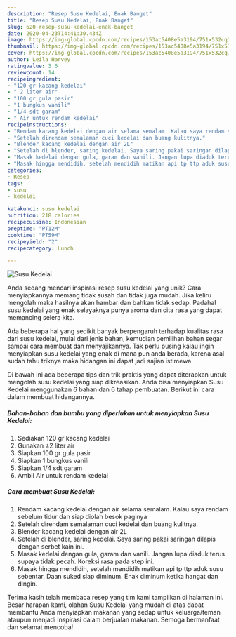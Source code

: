 ```yaml
---
description: "Resep Susu Kedelai, Enak Banget"
title: "Resep Susu Kedelai, Enak Banget"
slug: 620-resep-susu-kedelai-enak-banget
date: 2020-04-23T14:41:30.434Z
image: https://img-global.cpcdn.com/recipes/153ac5408e5a3194/751x532cq70/susu-kedelai-foto-resep-utama.jpg
thumbnail: https://img-global.cpcdn.com/recipes/153ac5408e5a3194/751x532cq70/susu-kedelai-foto-resep-utama.jpg
cover: https://img-global.cpcdn.com/recipes/153ac5408e5a3194/751x532cq70/susu-kedelai-foto-resep-utama.jpg
author: Leila Harvey
ratingvalue: 3.6
reviewcount: 14
recipeingredient:
- "120 gr kacang kedelai"
- " 2 liter air"
- "100 gr gula pasir"
- "1 bungkus vanili"
- "1/4 sdt garam"
- " Air untuk rendam kedelai"
recipeinstructions:
- "Rendam kacang kedelai dengan air selama semalam. Kalau saya rendam sebelum tidur dan siap diolah besok paginya"
- "Setelah direndam semalaman cuci kedelai dan buang kulitnya."
- "Blender kacang kedelai dengan air 2L"
- "Setelah di blender, saring kedelai. Saya saring pakai saringan dilapis dengan serbet kain ini."
- "Masak kedelai dengan gula, garam dan vanili. Jangan lupa diaduk terus supaya tidak pecah. Koreksi rasa pada step ini."
- "Masak hingga mendidih, setelah mendidih matikan api tp ttp aduk susu sebentar. Daan suked siap diminum. Enak diminum ketika hangat dan dingin."
categories:
- Resep
tags:
- susu
- kedelai

katakunci: susu kedelai 
nutrition: 218 calories
recipecuisine: Indonesian
preptime: "PT12M"
cooktime: "PT59M"
recipeyield: "2"
recipecategory: Lunch

---
```



![Susu Kedelai](https://img-global.cpcdn.com/recipes/153ac5408e5a3194/751x532cq70/susu-kedelai-foto-resep-utama.jpg)

Anda sedang mencari inspirasi resep susu kedelai yang unik? Cara menyiapkannya memang tidak susah dan tidak juga mudah. Jika keliru mengolah maka hasilnya akan hambar dan bahkan tidak sedap. Padahal susu kedelai yang enak selayaknya punya aroma dan cita rasa yang dapat memancing selera kita.



Ada beberapa hal yang sedikit banyak berpengaruh terhadap kualitas rasa dari susu kedelai, mulai dari jenis bahan, kemudian pemilihan bahan segar sampai cara membuat dan menyajikannya. Tak perlu pusing kalau ingin menyiapkan susu kedelai yang enak di mana pun anda berada, karena asal sudah tahu triknya maka hidangan ini dapat jadi sajian istimewa.


Di bawah ini ada beberapa tips dan trik praktis yang dapat diterapkan untuk mengolah susu kedelai yang siap dikreasikan. Anda bisa menyiapkan Susu Kedelai menggunakan 6 bahan dan 6 tahap pembuatan. Berikut ini cara dalam membuat hidangannya.

<!--inarticleads1-->

##### Bahan-bahan dan bumbu yang diperlukan untuk menyiapkan Susu Kedelai:

1. Sediakan 120 gr kacang kedelai
1. Gunakan  ±2 liter air
1. Siapkan 100 gr gula pasir
1. Siapkan 1 bungkus vanili
1. Siapkan 1/4 sdt garam
1. Ambil  Air untuk rendam kedelai




<!--inarticleads2-->

##### Cara membuat Susu Kedelai:

1. Rendam kacang kedelai dengan air selama semalam. Kalau saya rendam sebelum tidur dan siap diolah besok paginya
1. Setelah direndam semalaman cuci kedelai dan buang kulitnya.
1. Blender kacang kedelai dengan air 2L
1. Setelah di blender, saring kedelai. Saya saring pakai saringan dilapis dengan serbet kain ini.
1. Masak kedelai dengan gula, garam dan vanili. Jangan lupa diaduk terus supaya tidak pecah. Koreksi rasa pada step ini.
1. Masak hingga mendidih, setelah mendidih matikan api tp ttp aduk susu sebentar. Daan suked siap diminum. Enak diminum ketika hangat dan dingin.




Terima kasih telah membaca resep yang tim kami tampilkan di halaman ini. Besar harapan kami, olahan Susu Kedelai yang mudah di atas dapat membantu Anda menyiapkan makanan yang sedap untuk keluarga/teman ataupun menjadi inspirasi dalam berjualan makanan. Semoga bermanfaat dan selamat mencoba!
